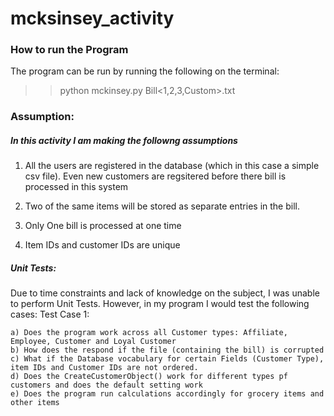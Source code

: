 # mcksinsey_activity

### How to run the Program

The program can be run by running the following on the terminal:
>>python mckinsey.py Bill<1,2,3,Custom>.txt

### Assumption: 

##### In this activity I am making the followng assumptions
1. All the users are registered in the database (which in this case a simple csv file). Even new customers are regsitered before there bill is processed in this system

2. Two of the same items will be stored as separate entries in the bill. 

3. Only One bill is processed at one time

4. Item IDs and customer IDs are unique


##### Unit Tests: 

Due to time constraints and lack of knowledge on the subject, I was unable to perform Unit Tests. However, in my program I would test the following cases: 
Test Case 1:

	a) Does the program work across all Customer types: Affiliate, Employee, Customer and Loyal Customer
	b) How does the respond if the file (containing the bill) is corrupted
	c) What if the Database vocabulary for certain Fields (Customer Type), item IDs and Customer IDs are not ordered. 
	d) Does the CreateCustomerObject() work for different types pf customers and does the default setting work
	e) Does the program run calculations accordingly for grocery items and other items
